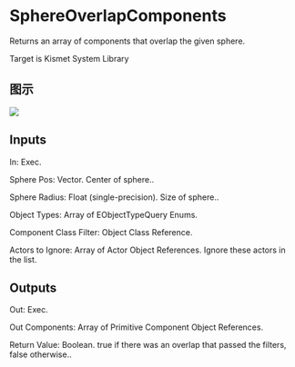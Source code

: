 # SphereOverlapComponents

Returns an array of components that overlap the given sphere.

Target is Kismet System Library

## 图示

![]($-20221218-18195247.png)

## Inputs

In: Exec.

Sphere Pos: Vector. Center of sphere..

Sphere Radius: Float (single-precision). Size of sphere..

Object Types: Array of EObjectTypeQuery Enums.

Component Class Filter: Object Class Reference.

Actors to Ignore: Array of Actor Object References. Ignore these actors in the list.  

## Outputs

Out: Exec.

Out Components: Array of Primitive Component Object References.

Return Value: Boolean. true if there was an overlap that passed the filters, false otherwise..


